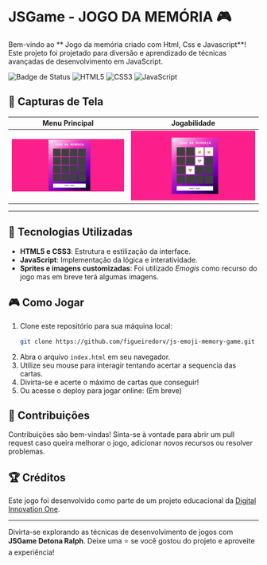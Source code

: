 
# JSGame - JOGO DA MEMÓRIA 🎮

Bem-vindo ao ** Jogo da memória criado com Html, Css e Javascript**! Este projeto foi projetado para diversão e aprendizado de técnicas avançadas de desenvolvimento em JavaScript.

![Badge de Status](https://img.shields.io/badge/status-em%20desenvolvimento-brightgreen)
![HTML5](https://img.shields.io/badge/HTML5-%23E34F26.svg?&style=flat-square&logo=html5&logoColor=white)
![CSS3](https://img.shields.io/badge/CSS3-%231572B6.svg?&style=flat-square&logo=css3&logoColor=white)
![JavaScript](https://img.shields.io/badge/JavaScript-%23F7DF1E.svg?&style=flat-square&logo=javascript&logoColor=black)

## 📸 Capturas de Tela

| Menu Principal  | Jogabilidade       |
| --------------- | ------------------ |
| ![Menu](src/images/captura1.jpg) | ![Gameplay](src/images/captura2.jpg) |

---

## 🚀 Tecnologias Utilizadas

- **HTML5 e CSS3**: Estrutura e estilização da interface.
- **JavaScript**: Implementação da lógica e interatividade.
- **Sprites e imagens customizadas**: Foi utilizado *Emogis* como recurso do jogo mas em breve terá algumas imagens.


## 🎮 Como Jogar

1. Clone este repositório para sua máquina local:
   ```bash
   git clone https://github.com/figueiredorv/js-emoji-memory-game.git
   ```
2. Abra o arquivo `index.html` em seu navegador.
3. Utilize seu mouse para interagir tentando acertar a sequencia das cartas.
4. Divirta-se e acerte o máximo de cartas que conseguir!
5. Ou acesse o deploy para jogar online: (Em breve)

## 🤝 Contribuições

Contribuições são bem-vindas! Sinta-se à vontade para abrir um pull request caso queira melhorar o jogo, adicionar novos recursos ou resolver problemas.

## 🏆 Créditos

Este jogo foi desenvolvido como parte de um projeto educacional da [Digital Innovation One](https://www.dio.me/).

---

Divirta-se explorando as técnicas de desenvolvimento de jogos com **JSGame Detona Ralph**. Deixe uma ⭐️ se você gostou do projeto e aproveite a experiência!